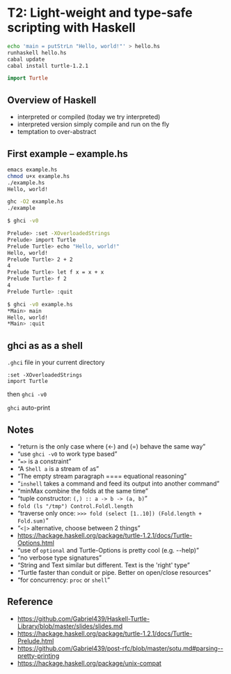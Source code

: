 # T2: Light-weight and type-safe scripting with Haskell



```bash
echo 'main = putStrLn "Hello, world!"' > hello.hs
runhaskell hello.hs
cabal update
cabal install turtle-1.2.1
```

```haskell
import Turtle
```

## Overview of Haskell

- interpreted or compiled (today we try interpreted)
- interpreted version simply compile and run on the fly
- temptation to over-abstract

## First example – example.hs

```bash
emacs example.hs
chmod u+x example.hs
./example.hs
Hello, world!
```

```bash
ghc -O2 example.hs
./example
```

```bash
$ ghci -v0

Prelude> :set -XOverloadedStrings
Prelude> import Turtle
Prelude Turtle> echo "Hello, world!"
Hello, world!
Prelude Turtle> 2 + 2
4
Prelude Turtle> let f x = x + x
Prelude Turtle> f 2
4
Prelude Turtle> :quit
```

```bash
$ ghci -v0 example.hs
*Main> main
Hello, world!
*Main> :quit
```

## ghci as as a shell

`.ghci` file in your current directory

```
:set -XOverloadedStrings
import Turtle
```
then `ghci -v0`

`ghci` auto-print

## Notes

- “return is the only case where (<-) and (=) behave the same way”
- “use `ghci -v0` to work type based”
- “`=>` is a constraint”
- “A `Shell a` is a stream of `a`s”
- “The empty stream paragraph ==== equational reasoning”
- “`inshell` takes a command and feed its output into another command”
- “minMax combine the folds at the same time”
- “tuple constructor: `(,) :: a -> b -> (a, b)`”
- `fold (ls "/tmp") Control.Foldl.length`
- “traverse only once: `>>> fold (select [1..10]) (Fold.length + Fold.sum)`”
- “`<|>` alternative, choose between 2 things”
- https://hackage.haskell.org/package/turtle-1.2.1/docs/Turtle-Options.html
- “use of `optional` and Turtle-Options is pretty cool (e.g. --help)”
- “no verbose type signatures”
- “String and Text similar but different. Text is the 'right' type”
- “Turtle faster than conduit or pipe. Better on open/close resources”
- “for concurrency: `proc` or `shell`”

## Reference

- https://github.com/Gabriel439/Haskell-Turtle-Library/blob/master/slides/slides.md
- https://hackage.haskell.org/package/turtle-1.2.1/docs/Turtle-Prelude.html
- https://github.com/Gabriel439/post-rfc/blob/master/sotu.md#parsing--pretty-printing
- https://hackage.haskell.org/package/unix-compat
